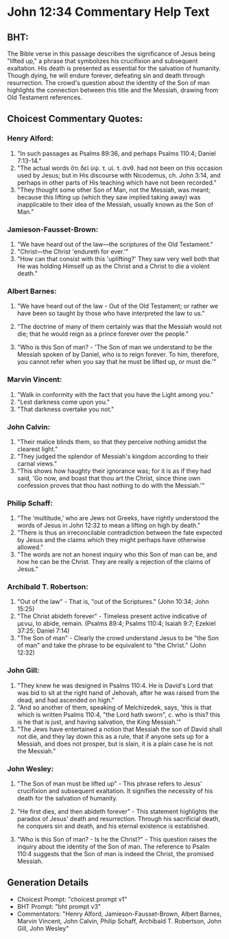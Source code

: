 # John 12:34 Commentary Help Text

## BHT:
The Bible verse in this passage describes the significance of Jesus being "lifted up," a phrase that symbolizes his crucifixion and subsequent exaltation. His death is presented as essential for the salvation of humanity. Though dying, he will endure forever, defeating sin and death through resurrection. The crowd's question about the identity of the Son of man highlights the connection between this title and the Messiah, drawing from Old Testament references.

## Choicest Commentary Quotes:
### Henry Alford:
1. "In such passages as Psalms 89:36, and perhaps Psalms 110:4; Daniel 7:13-14." 
2. "The actual words ὅτι δεῖ ὑψ. τ. υἱ. τ. ἀνθ. had not been on this occasion used by Jesus; but in His discourse with Nicodemus, ch. John 3:14, and perhaps in other parts of His teaching which have not been recorded."
3. "They thought some other Son of Man, not the Messiah, was meant; because this lifting up (which they saw implied taking away) was inapplicable to their idea of the Messiah, usually known as the Son of Man."

### Jamieson-Fausset-Brown:
1. "We have heard out of the law—the scriptures of the Old Testament."
2. "Christ—the Christ 'endureth for ever.'"
3. "How can that consist with this 'uplifting?' They saw very well both that He was holding Himself up as the Christ and a Christ to die a violent death."

### Albert Barnes:
1. "We have heard out of the law - Out of the Old Testament; or rather we have been so taught by those who have interpreted the law to us." 

2. "The doctrine of many of them certainly was that the Messiah would not die; that he would reign as a prince forever over the people."

3. "Who is this Son of man? - 'The Son of man we understand to be the Messiah spoken of by Daniel, who is to reign forever. To him, therefore, you cannot refer when you say that he must be lifted up, or must die.'"

### Marvin Vincent:
1. "Walk in conformity with the fact that you have the Light among you."
2. "Lest darkness come upon you."
3. "That darkness overtake you not."

### John Calvin:
1. "Their malice blinds them, so that they perceive nothing amidst the clearest light."
2. "They judged the splendor of Messiah's kingdom according to their carnal views."
3. "This shows how haughty their ignorance was; for it is as if they had said, 'Go now, and boast that thou art the Christ, since thine own confession proves that thou hast nothing to do with the Messiah.'"

### Philip Schaff:
1. "The ‘multitude,’ who are Jews not Greeks, have rightly understood the words of Jesus in John 12:32 to mean a lifting on high by death." 
2. "There is thus an irreconcilable contradiction between the fate expected by Jesus and the claims which they might perhaps have otherwise allowed."
3. "The words are not an honest inquiry who this Son of man can be, and how he can be the Christ. They are really a rejection of the claims of Jesus."

### Archibald T. Robertson:
1. "Out of the law" - That is, "out of the Scriptures." (John 10:34; John 15:25)
2. "The Christ abideth forever" - Timeless present active indicative of μενω, to abide, remain. (Psalms 89:4; Psalms 110:4; Isaiah 9:7; Ezekiel 37:25; Daniel 7:14)
3. "The Son of man" - Clearly the crowd understand Jesus to be "the Son of man" and take the phrase to be equivalent to "the Christ." (John 12:32)

### John Gill:
1. "They knew he was designed in Psalms 110:4. He is David's Lord that was bid to sit at the right hand of Jehovah, after he was raised from the dead, and had ascended on high."
2. "And so another of them, speaking of Melchizedek, says, 'this is that which is written Psalms 110:4, "the Lord hath sworn", c. who is this? this is he that is just, and having salvation, the King Messiah.'"
3. "The Jews have entertained a notion that Messiah the son of David shall not die, and they lay down this as a rule, that if anyone sets up for a Messiah, and does not prosper, but is slain, it is a plain case he is not the Messiah."

### John Wesley:
1. "The Son of man must be lifted up" - This phrase refers to Jesus' crucifixion and subsequent exaltation. It signifies the necessity of his death for the salvation of humanity.

2. "He first dies, and then abideth forever" - This statement highlights the paradox of Jesus' death and resurrection. Through his sacrificial death, he conquers sin and death, and his eternal existence is established.

3. "Who is this Son of man? - Is he the Christ?" - This question raises the inquiry about the identity of the Son of man. The reference to Psalm 110:4 suggests that the Son of man is indeed the Christ, the promised Messiah.


## Generation Details
- Choicest Prompt: "choicest prompt v1"
- BHT Prompt: "bht prompt v3"
- Commentators: "Henry Alford, Jamieson-Fausset-Brown, Albert Barnes, Marvin Vincent, John Calvin, Philip Schaff, Archibald T. Robertson, John Gill, John Wesley"
